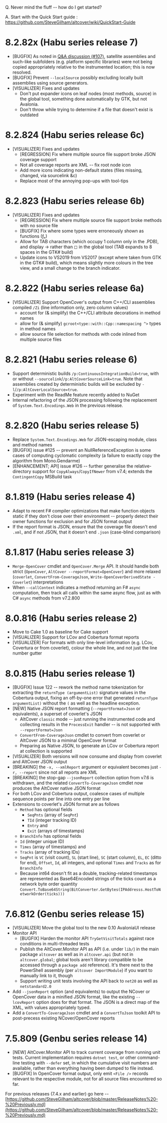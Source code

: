 ﻿Q. Never mind the fluff -- how do I get started?

A. Start with the Quick Start guide : https://github.com/SteveGilham/altcover/wiki/QuickStart-Guide

# 8.2.82x (Habu series release 7)
* [BUGFIX] As noted in [Q&A discussion (#107)](https://github.com/SteveGilham/altcover/discussions/107), satellite assemblies and such-like subfolders (e.g. platform specific libraries) were not being copied appropriately relative to the instrumented location; this is now resolved.
* [BUGFIX] Prevent `--localSource` possibly excluding locally built assemblies using source generators.
* [VISUALIZER] Fixes and updates
  * Don't put expander icons on leaf nodes (most methods, source) in the global tool, something done automatically by GTK, but not Avalonia.
  * Don't throw while trying to determine if a file that doesn't exist is outdated

# 8.2.824 (Habu series release 6c)
* [VISUALIZER] Fixes and updates
  * [REGRESSION] Fix where multiple source file support broke JSON coverage support
  * Not all coverage reports are XML -- fix root node icon
  * Add more icons indicating non-default states (files missing, changed, via sourcelink &c)
  * Replace most of the annoying pop-ups with tool-tips

# 8.2.823 (Habu series release 6b)
* [VISUALIZER] Fixes and updates
  * [REGRESSION] Fix where multiple source file support broke methods with no source file
  * [BUGFIX] Fix where some types were erroneously shown as functions (ƒₓ)
  * Allow for TAB characters (which occupy 1 column only in the .PDB), and display → rather than ◻ in the global tool (TAB expands to 8 spaces in the GTK# build)
  * Update icons to VS2019 from VS2017 (except where taken from GTK in the GTK# build), which means slightly more colours in the tree view, and a small change to the branch indicator.

# 8.2.822 (Habu series release 6a)
* [VISUALIZER] Support OpenCover's output from C++/CLI assemblies compiled `/Zi` (line information only, zero column values)
  * account for (& simplify) the C++/CLI attribute decorations in method names
  * allow for (& simplify) `gcroot<type::with::Cpp::namespacing ^>` types in method names
  * allow source file selection for methods with code inlined from multiple source files

# 8.2.821 (Habu series release 6)
* Support deterministic builds `/p:ContinuousIntegrationBuild=true`, with or without `--sourcelink`/`/p:AltCoverSourceLink=true`.  Note that assemblies created by deterministic builds will be excluded by `-l`/`/p:AltCoverLocalSource=true`.
* Experiment with the ReadMe feature recently added to NuGet
* Internal refactoring of the JSON processing following the replacement of `System.Text.Encodings.Web` in the previous release.

# 8.2.820 (Habu series release 5)
* Replace `System.Text.Encodings.Web` for JSON-escaping module, class and method names 
* [BUGFIX] issue #125 -- prevent an NullReferenceException is some cases of computing cyclomatic complexity (a failure to exactly copy the algorithm from Mono.Gendarme)
* [ENHANCEMENT; API] issue #126 -- further generalise the relative-directory support for `CopyAlways`/`CopyIfNewer` from v7.4; extends the `ContingentCopy` MSBuild task

# 8.1.819 (Habu series release 4)
* Adapt to recent F# compiler optimizations that make function objects static if they don't close over their environment -- properly detect their owner functions for exclusion and for JSON format output
* If the report format is JSON, ensure that the coverage file doesn't end `.xml`, and if not JSON, that it doesn't end `.json` (case-blind comparison)

# 8.1.817 (Habu series release 3)
* `Merge-OpenCover` cmdlet and `OpenCover.Merge` API.  It should handle both strict (`OpenCover`, `AltCover --reportFormat=OpenCover`) and more relaxed (`coverlet`, `ConvertFrom-CoverageJson`, `Write-OpenCoverDerivedState -Coverlet`) interpretations
* When `--callContext` indicates a method returning an F# `async` computation, then track all calls within the same async flow, just as with C# `async` methods from v7.2.800

# 8.0.816 (Habu series release 2)
* Move to Cake 1.0 as baseline for Cake support
* [VISUALIZER] Support for LCov and Cobertura format reports
* [VISUALIZER] For formats with only line-level information (e.g. LCov, Covertura or from coverlet), colour the whole line, and not just the line number gutter

# 8.0.815 (Habu series release 1)
* [BUGFIX] Issue 122 -- rework the method name tokenization for extracting the `returnType (argumentList)` signature values in the Cobertura output, fixing an off-by-one error that generated `returnType argumentList)` without the `(` as well as the headline exception.
* [NEW] Native JSON report formatting (`--reportFormat=Json` or equivalents), a superset of coverlet's JSON
  * AltCover `classic` mode -- just running the instrumented code and collecting results in the `ProcessExit` handler -- is not supported with `--reportFormat=Json`
  * `ConvertFrom-CoverageJson` cmdlet to convert from coverlet or AltCover JSON to a miminal OpenCover format
  * Preparing as Native JSON, to generate an LCov or Cobertura report at collection is supported
* [VISUALIZER] Both versions will now consume and display from coverlet and AltCover JSON output
* [BREAKING] the `-x, --xmlReport` argument or equivalent becomes just `-r, --report` since not all reports are XML
* [BREAKING] the stop-gap `--jsonReport` collection option from v7.6 is withdrawn, and the related `ConvertTo-CoverageJson` cmdlet now produces the AltCover native JSON format
* For both LCov and Cobertura output, coalesce cases of multiple sequence points per line into one entry per line
* Extensions to coverlet's JSON format are as follows
  * `Method` has optional fields
    * `SeqPnts` (array of `SeqPnt`) 
    * `TId` (integer tracking ID) 
    * `Entry` and
    * `Exit` (arrays of timestamps)
  * `BranchInfo` has optional fields
   * `Id` (integer unique ID)
   * `Times` (array of timestamps) and
   * `Tracks` (array of tracking IDs)
  * `SeqPnt` is `VC` (visit count), `SL` (start line), `SC` (start column), `EL`, `EC` (ditto for end), `Offset`, `Id`, all integers, and optional `Times` and `Tracks` as for `BranchInfo`
  * Because int64 doesn't fit as a double, tracking-related timestamps are represented as Base64Encoded strings of the ticks count as a network byte order quantity `Convert.ToBase64String(BitConverter.GetBytes(IPAddresss.HostToNetworkOrder(ticks)))`

# 7.6.812 (Genbu series release 15)
* [VISUALIZER] Move the global tool to the new 0.10 AvaloniaUI release
* Monitor API
  * [BUGFIX] Harden the monitor API `TryGetVisitTotals` against race conditions in multi-threaded tests
  * Publish the AltCover.Monitor API as API (i.e. under `lib/`) in the main package `altcover` as well as in `altcover.api` (but not in `altcover.global`; global tools aren't library compatible to be accessed through a `package add` reference).  It's there next to the PowerShell assembly (per `altcover ImportModule`) if you want to manually link to it, though
  * Support writing unit tests involving the API back to `net20` as well as `netstandard2.0`
* Add `--jsonReport` option (and equivalents) to output the NCover or OpenCover data in a minified JSON format, like the existing `--lcovReport` option does for that format.  The JSON is a direct map of the XML, with values appropriately typed.
* Add a `ConvertTo-CoverageJson` cmdlet and a `ConvertToJson` toolkit API to post-precess existing NCover/OpenCover reports 

# 7.5.809 (Genbu series release 14)
* [NEW] AltCover.Monitor API to track current coverage from running unit tests.  Current implementation requires `dotnet test`, or other command-line testing with `--defer` set, in which the cumulative visit numbers are available, rather than everything having been dumped to file instead.
* [BUGFIX] In OpenCover format output, only emit `<File />` records relevant to the respective module, not for all source files encountered so far.

For previous releases (7.4.x and earlier) go here -- [https://github.com/SteveGilham/altcover/blob/master/ReleaseNotes%20-%20Previously.md](https://github.com/SteveGilham/altcover/blob/master/ReleaseNotes%20-%20Previously.md)
